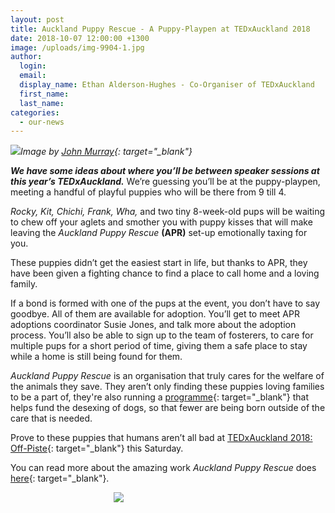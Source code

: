 ```yaml
---
layout: post
title: Auckland Puppy Rescue - A Puppy-Playpen at TEDxAuckland 2018
date: 2018-10-07 12:00:00 +1300
image: /uploads/img-9904-1.jpg
author:
  login:
  email:
  display_name: Ethan Alderson-Hughes - Co-Organiser of TEDxAuckland
  first_name:
  last_name:
categories:
  - our-news
---
```


![](/uploads/img-9904.jpg)*Image by [John Murray](https://www.flickr.com/photos/tedxauckland/albums/72157670522855438){: target="_blank"}*

***We have some ideas about where you’ll be between speaker sessions at this year’s TEDxAuckland.*** We’re guessing you’ll be at the puppy-playpen, meeting a handful of playful puppies who will be there from 9 till 4.

*Rocky, Kit, Chichi, Frank, Wha,* and two tiny 8-week-old pups will be waiting to chew off your aglets and smother you with puppy kisses that will make leaving the *Auckland Puppy Rescue* **(APR)** set-up emotionally taxing for you.

These puppies didn’t get the easiest start in life, but thanks to APR, they have been given a fighting chance to find a place to call home and a loving family.

If a bond is formed with one of the pups at the event, you don’t have to say goodbye. All of them are available for adoption. You’ll get to meet APR adoptions coordinator Susie Jones, and talk more about the adoption process. You’ll also be able to sign up to the team of fosterers, to care for multiple pups for a short period of time, giving them a safe place to stay while a home is still being found for them.

*Auckland Puppy Rescue* is an organisation that truly cares for the welfare of the animals they save. They aren’t only finding these puppies loving families to be a part of, they're also running a [programme](http://www.aucklandpuppyrescue.com/neuter-ninjas.php){: target="_blank"} that helps fund the desexing of dogs, so that fewer are being born outside of the care that is needed.

Prove to these puppies that humans aren’t all bad at&nbsp;[TEDxAuckland 2018: Off-Piste](https://tedxauckland.com/events/2018/){: target="_blank"} this Saturday. &nbsp;

You can read more about the amazing work *Auckland Puppy Rescue* does [here](http://www.aucklandpuppyrescue.com/){: target="_blank"}.

&nbsp; &nbsp; &nbsp; &nbsp; &nbsp; &nbsp; &nbsp; &nbsp; &nbsp; &nbsp; &nbsp; &nbsp; &nbsp; &nbsp; &nbsp; &nbsp; &nbsp; &nbsp; &nbsp; &nbsp; &nbsp;&nbsp;![](blob:https://app.cloudcannon.com/a2c9413e-a963-4d4b-9297-f9b58b545b0a)